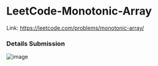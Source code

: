# LeetCode-Monotonic-Array
Link: https://leetcode.com/problems/monotonic-array/
### Details Submission
![image](https://github.com/mgalang229/LeetCode-Monotonic-Array/assets/51401355/5b496349-b54b-4d5c-ad4a-31e0815ffa8d)
